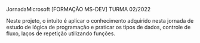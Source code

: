 JornadaMicrosoft [FORMAÇÃO MS-DEV] TURMA 02/2022

Neste projeto, o intuito é aplicar o conhecimento adquirido nesta jornada de estudo de lógica de programação e praticar os tipos de dados, controle de fluxo, laços de repetição utilizando funções.
